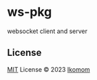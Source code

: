 # ws-pkg

websocket client and server

## License

[MIT](./LICENSE) License © 2023 [Ikomom](https://github.com/ikomom)
